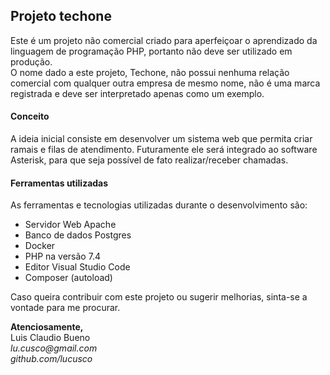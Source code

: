 ## Projeto techone

Este é um projeto não comercial criado para aperfeiçoar o aprendizado da linguagem de programação PHP, portanto não deve ser utilizado em produção.  
O nome dado a este projeto, Techone, não possui nenhuma relação comercial com qualquer outra empresa de mesmo nome, não é uma marca registrada e deve ser interpretado apenas como um exemplo.

#### Conceito

A ideia inicial consiste em desenvolver um sistema web que permita criar ramais e filas de atendimento. Futuramente ele será integrado ao software Asterisk, para que seja possível de fato realizar/receber chamadas.

#### Ferramentas utilizadas

As ferramentas e tecnologias utilizadas durante o desenvolvimento são:
* Servidor Web Apache
* Banco de dados Postgres
* Docker
* PHP na versão 7.4
* Editor Visual Studio Code
* Composer (autoload)

Caso queira contribuir com este projeto ou sugerir melhorias, sinta-se a vontade para me procurar.

**Atenciosamente,**  
Luis Claudio Bueno  
_lu.cusco@gmail.com_  
_github.com/lucusco_  

